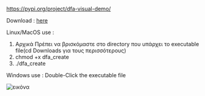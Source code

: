 https://pypi.org/project/dfa-visual-demo/

Download : [here](https://github.com/spirosmaggioros/DFA_Visualization/releases/tag/v0.1)

Linux/MacOS
use :
1) Αρχικά Πρέπει να βρισκόμαστε στο directory που υπάρχει το executable file(cd Downloads για τους περισσότερους)
2) chmod +x dfa_create
3) ./dfa_create

Windows
use :
Double-Click the executable file

![εικόνα](https://user-images.githubusercontent.com/51701672/202444418-f0d25cbf-11a5-4502-b39b-9b41124e0ecf.png)
